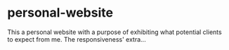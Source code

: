 # personal-website
This a personal website with a purpose of exhibiting what potential clients  to expect from me. The responsiveness' extra...
